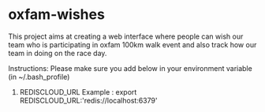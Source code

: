 # oxfam-wishes
This project aims at creating a web interface where people can wish our team who is participating in oxfam 100km walk event and also track how our team in doing on the race day.

Instructions:
Please make sure you add below in your environment variable (in ~/.bash_profile)
1. REDISCLOUD_URL
Example : export REDISCLOUD_URL:'redis://localhost:6379'  

